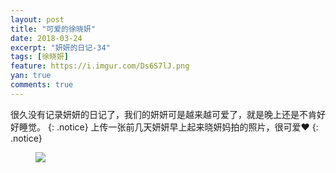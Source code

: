 ```yaml
---
layout: post
title: "可爱的徐晓妍"
date: 2018-03-24
excerpt: "妍妍的日记-34"
tags: [徐晓妍]
feature: https://i.imgur.com/Ds6S7lJ.png
yan: true
comments: true
---
```

很久没有记录妍妍的日记了，我们的妍妍可是越来越可爱了，就是晚上还是不肯好好睡觉。
{: .notice}
上传一张前几天妍妍早上起来晓妍妈拍的照片，很可爱❤️
{: .notice}
<figure>
    <img src="{{ site.staticUrl }}/yanyan/image/wakeup.jpg?imageMogr2/auto-orient" />
</figure>


